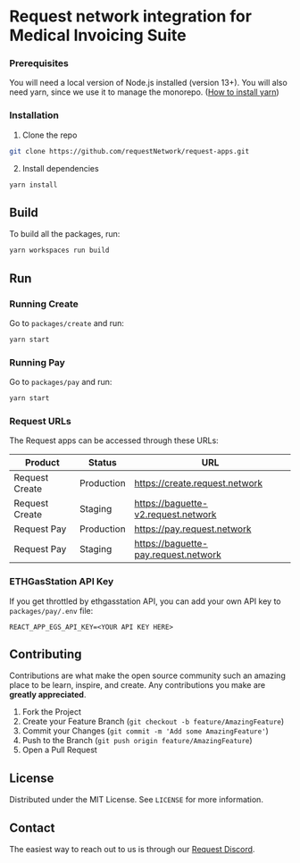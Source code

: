 # Request network integration for Medical Invoicing Suite

### Prerequisites

You will need a local version of Node.js installed (version 13+).
You will also need yarn, since we use it to manage the monorepo. ([How to install yarn](https://classic.yarnpkg.com/en/docs/install))

### Installation

1. Clone the repo

```sh
git clone https://github.com/requestNetwork/request-apps.git
```

2. Install dependencies

```sh
yarn install
```

## Build

To build all the packages, run:

```sh
yarn workspaces run build
```

## Run

### Running Create

Go to `packages/create` and run:

```sh
yarn start
```

### Running Pay

Go to `packages/pay` and run:

```sh
yarn start
```

### Request URLs

The Request apps can be accessed through these URLs:

| Product        | Status    | URL                                |
| ---------------| ----------|------------------------------------|
| Request Create |Production |https://create.request.network      |
| Request Create |Staging    |https://baguette-v2.request.network |
| Request Pay    |Production |https://pay.request.network         |
| Request Pay    |Staging    |https://baguette-pay.request.network|

### ETHGasStation API Key

If you get throttled by ethgasstation API, you can add your own API key to `packages/pay/.env` file:

```
REACT_APP_EGS_API_KEY=<YOUR API KEY HERE>
```

<!-- CONTRIBUTING -->

## Contributing

Contributions are what make the open source community such an amazing place to be learn, inspire, and create. Any contributions you make are **greatly appreciated**.

1. Fork the Project
2. Create your Feature Branch (`git checkout -b feature/AmazingFeature`)
3. Commit your Changes (`git commit -m 'Add some AmazingFeature'`)
4. Push to the Branch (`git push origin feature/AmazingFeature`)
5. Open a Pull Request

<!-- LICENSE -->

## License

Distributed under the MIT License. See `LICENSE` for more information.

<!-- MARKDOWN LINKS & IMAGES -->
<!-- https://www.markdownguide.org/basic-syntax/#reference-style-links -->

[contributors-shield]: https://img.shields.io/github/contributors/requestNetwork/request-apps.svg?style=flat-square
[contributors-url]: https://github.com/requestNetwork/request-apps/graphs/contributors
[forks-shield]: https://img.shields.io/github/forks/requestNetwork/request-apps.svg?style=flat-square
[forks-url]: https://github.com/requestNetwork/request-apps/network/members
[stars-shield]: https://img.shields.io/github/stars/requestNetwork/request-apps.svg?style=flat-square
[stars-url]: https://github.com/requestNetwork/request-apps/stargazers
[issues-shield]: https://img.shields.io/github/issues/requestNetwork/request-apps.svg?style=flat-square
[issues-url]: https://github.com/requestNetwork/request-apps/issues
[license-shield]: https://img.shields.io/github/license/requestNetwork/request-apps.svg?style=flat-square
[license-url]: https://github.com/requestNetwork/request-apps/blob/master/LICENSE

<!-- CONTACT -->

## Contact

The easiest way to reach out to us is through our [Request Discord](https://request.network/discord).
